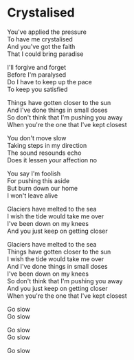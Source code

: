 # Crystalised  

You've applied the pressure  
To have me crystalised  
And you've got the faith  
That I could bring paradise  

I'll forgive and forget  
Before I'm paralysed  
Do I have to keep up the pace  
To keep you satisfied  

Things have gotten closer to the sun  
And I've done things in small doses  
So don't think that I'm pushing you away  
When you're the one that I've kept closest  

You don't move slow  
Taking steps in my direction  
The sound resounds echo  
Does it lessen your affection no  

You say I'm foolish  
For pushing this aside  
But burn down our home  
I won't leave alive  

Glaciers have melted to the sea  
I wish the tide would take me over  
I've been down on my knees  
And you just keep on getting closer  

Glaciers have melted to the sea  
Things have gotten closer to the sun  
I wish the tide would take me over  
And I've done things in small doses  
I've been down on my knees  
So don't think that I'm pushing you away  
And you just keep on getting closer  
When you're the one that I've kept closest  

Go slow  
Go slow  

Go slow  
Go slow  

Go slow  
